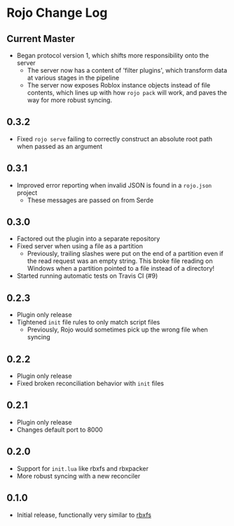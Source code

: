 # Rojo Change Log

## Current Master
* Began protocol version 1, which shifts more responsibility onto the server
	* The server now has a content of 'filter plugins', which transform data at various stages in the pipeline
	* The server now exposes Roblox instance objects instead of file contents, which lines up with how `rojo pack` will work, and paves the way for more robust syncing.

## 0.3.2
* Fixed `rojo serve` failing to correctly construct an absolute root path when passed as an argument

## 0.3.1
* Improved error reporting when invalid JSON is found in a `rojo.json` project
	* These messages are passed on from Serde

## 0.3.0
* Factored out the plugin into a separate repository
* Fixed server when using a file as a partition
	* Previously, trailing slashes were put on the end of a partition even if the read request was an empty string. This broke file reading on Windows when a partition pointed to a file instead of a directory!
* Started running automatic tests on Travis CI (#9)

## 0.2.3
* Plugin only release
* Tightened `init` file rules to only match script files
	* Previously, Rojo would sometimes pick up the wrong file when syncing

## 0.2.2
* Plugin only release
* Fixed broken reconciliation behavior with `init` files

## 0.2.1
* Plugin only release
* Changes default port to 8000

## 0.2.0
* Support for `init.lua` like rbxfs and rbxpacker
* More robust syncing with a new reconciler

## 0.1.0
* Initial release, functionally very similar to [rbxfs](https://github.com/LPGhatguy/rbxfs)